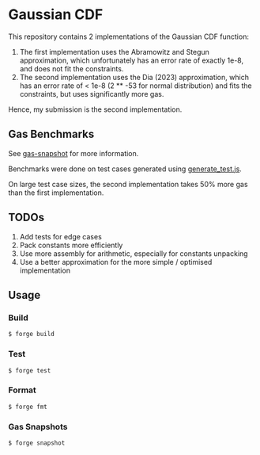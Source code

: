 # Gaussian CDF

This repository contains 2 implementations of the Gaussian CDF function:

1. The first implementation uses the Abramowitz and Stegun approximation, which unfortunately has an error rate of exactly 1e-8, and does not fit the constraints.
2. The second implementation uses the Dia (2023) approximation, which has an error rate of < 1e-8 (2 \*\* -53 for normal distribution) and fits the constraints, but uses significantly more gas.

Hence, my submission is the second implementation.

## Gas Benchmarks

See [gas-snapshot](./.gas-snapshot) for more information.

Benchmarks were done on test cases generated using [generate_test.js](./generate_test.js).

On large test case sizes, the second implementation takes 50% more gas than the first implementation.

## TODOs

1. Add tests for edge cases
2. Pack constants more efficiently
3. Use more assembly for arithmetic, especially for constants unpacking
4. Use a better approximation for the more simple / optimised implementation

## Usage

### Build

```shell
$ forge build
```

### Test

```shell
$ forge test
```

### Format

```shell
$ forge fmt
```

### Gas Snapshots

```shell
$ forge snapshot
```
